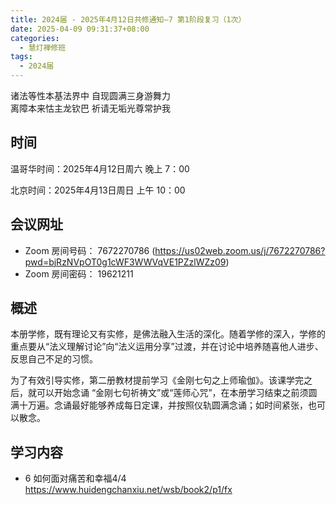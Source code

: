 ```yaml
---
title: 2024届 - 2025年4月12日共修通知—7 第1阶段复习（1次）
date: 2025-04-09 09:31:37+08:00
categories:
  - 慧灯禅修班
tags:
  - 2024届
---
```

诸法等性本基法界中 自现圆满三身游舞力\
离障本来怙主龙钦巴 祈请无垢光尊常护我

## 时间

温哥华时间：2025年4月12日周六   晚上 7：00  

北京时间：2025年4月13日周日  上午 10：00

## 会议网址

* Zoom 房间号码： 7672270786 (<https://us02web.zoom.us/j/7672270786?pwd=bjRzNVpOT0g1cWF3WWVqVE1PZzlWZz09>) 
* Zoom 房间密码： 19621211

## 概述

本册学修，既有理论又有实修，是佛法融入生活的深化。随着学修的深入，学修的重点要从“法义理解讨论”向“法义运用分享”过渡，并在讨论中培养随喜他人进步、反思自己不足的习惯。


为了有效引导实修，第二册教材提前学习《金刚七句之上师瑜伽》。该课学完之后，就可以开始念诵 “金刚七句祈祷文”或“莲师心咒”，在本册学习结束之前须圆满十万遍。念诵最好能够养成每日定课，并按照仪轨圆满念诵；如时间紧张，也可以散念。

## 学习内容

* 6 如何面对痛苦和幸福4/4 ﻿ <https://www.huidengchanxiu.net/wsb/book2/p1/fx>